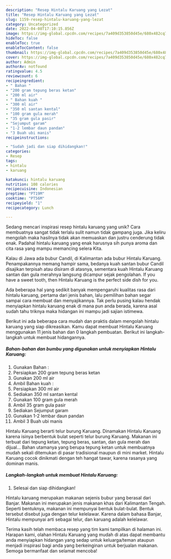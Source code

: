 ```yaml
---
description: "Resep Hintalu Karuang yang Lezat"
title: "Resep Hintalu Karuang yang Lezat"
slug: 1159-resep-hintalu-karuang-yang-lezat
category: Uncategorized
date: 2022-04-08T17:10:15.856Z
image: https://img-global.cpcdn.com/recipes/7a409d353850d45e/680x482cq70/hintalu-karuang-foto-resep-utama.jpg
hideToc: false
enableToc: true
enableTocContent: false
thumbnail: https://img-global.cpcdn.com/recipes/7a409d353850d45e/680x482cq70/hintalu-karuang-foto-resep-utama.jpg
cover: https://img-global.cpcdn.com/recipes/7a409d353850d45e/680x482cq70/hintalu-karuang-foto-resep-utama.jpg
author: Admin
authorAv: notfound
ratingvalue: 4.5
reviewcount: 6
recipeingredient:
- " Bahan "
- "200 gram tepung beras ketan"
- "200 ml air"
- " Bahan kuah "
- "300 ml air"
- "350 ml santan kental"
- "100 gram gula merah"
- "35 gram gula pasir"
- "Sejumput garam"
- "1-2 lembar daun pandan"
- "3 Buah ubi manis"
recipeinstructions:

- "Sudah jadi dan siap dihidangkan!"
categories:
- Resep
tags:
- hintalu
- karuang

katakunci: hintalu karuang 
nutrition: 108 calories
recipecuisine: Indonesian
preptime: "PT19M"
cooktime: "PT56M"
recipeyield: "1"
recipecategory: Lunch

---
```





Sedang mencari inspirasi resep hintalu karuang yang unik? Cara membuatnya sangat tidak terlalu sulit namun tidak gampang juga. Jika keliru mengolah maka hasilnya tidak akan memuaskan dan justru cenderung tidak enak. Padahal hintalu karuang yang enak harusnya sih punya aroma dan cita rasa yang mampu memancing selera Kita.





Kalau di Jawa ada bubur Candil, di Kalimantan ada bubur Hintalu Karuang. Penampakannya memang hampir sama, bedanya kuah santan bubur Candil disajikan terpisah atau disiram di atasnya, sementara kuah Hintalu Karuang santan dan gula merahnya langsung dicampur sejak pengolahan. If you have a sweet tooth, then Hintalu Karuang is the perfect side dish for you.

Ada beberapa hal yang sedikit banyak mempengaruhi kualitas rasa dari hintalu karuang, pertama dari jenis bahan, lalu pemilihan bahan segar sampai cara membuat dan menyajikannya. Tak perlu pusing kalau hendak menyiapkan hintalu karuang enak di mana pun anda berada, karena asal sudah tahu triknya maka hidangan ini mampu jadi sajian istimewa.






Berikut ini ada beberapa cara mudah dan praktis dalam mengolah hintalu karuang yang siap dikreasikan. Kamu dapat membuat Hintalu Karuang menggunakan 11 jenis bahan dan 0 langkah pembuatan. Berikut ini langkah-langkah untuk membuat hidangannya.

<!--inarticleads1-->

##### Bahan-bahan dan bumbu yang digunakan untuk menyiapkan Hintalu Karuang:

1. Gunakan  Bahan :
1. Persiapkan 200 gram tepung beras ketan
1. Gunakan 200 ml air
1. Ambil  Bahan kuah :
1. Persiapkan 300 ml air
1. Sediakan 350 ml santan kental
1. Gunakan 100 gram gula merah
1. Ambil 35 gram gula pasir
1. Sediakan Sejumput garam
1. Gunakan 1-2 lembar daun pandan
1. Ambil 3 Buah ubi manis


Hintalu Karuang berarti telur burung Karuang. Dinamakan Hintalu Karuang karena isinya berbentuk bulat seperti telur burung Karuang. Makanan ini terbuat dari tepung ketan, tepung beras, santan, dan gula merah dan dijual… Bahan utamanya yang berupa tepung ketan untuk membuatnya mudah sekali ditemukan di pasar tradisional maupun di mini market. Hintalu Karuang cocok dinikmati dengan teh hangat tawar, karena rasanya yang dominan manis. 

<!--inarticleads2-->

##### Langkah-langkah untuk membuat Hintalu Karuang:


1. Selesai dan siap dihidangkan!

Hintalu karuang merupakan makanan sejenis bubur yang berasal dari Banjar. Makanan ini merupakan jenis makanan khas dari Kalimantan Tengah. Seperti bentuknya, makanan ini mempunyai bentuk bulat-bulat. Bentuk tersebut disebut juga dengan telur kelelawar. Karena dalam bahasa Banjar, Hintalu mempunyai arti sebagai telur, dan karuang adalah kelelawar. 

Terima kasih telah membaca resep yang tim kami tampilkan di halaman ini. Harapan kami, olahan Hintalu Karuang yang mudah di atas dapat membantu anda menyiapkan hidangan yang sedap untuk keluarga/teman ataupun menjadi inspirasi bagi anda yang berkeinginan untuk berjualan makanan. Semoga bermanfaat dan selamat mencoba!
